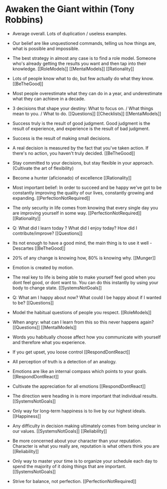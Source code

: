# Awaken the Giant within (Tony Robbins)

- Average overall. Lots of duplication / useless examples.

- Our belief are like unquestioned commands, telling us how things are, what is possible and impossible.

- The best strategy in almost any case is to find a role model. Someone who's already getting the results you want and then tap into their knowledge. [[RoleModels]] [[MentalModels]] [[Rationality]]

- Lots of people know what to do, but few actually do what they know. [[BeTheGood]]

- Most people overestimate what they can do in a year, and underestimate what they can achieve in a decade.

- 3 decisions that shape your destiny: What to focus on. / What things mean to you. / What to do. [[Questions]] [[Checklists]] [[MentalModels]]

- Success truly is the result of good judgment. Good judgment is the result of experience, and experience is the result of bad judgment. 

- Success is the result of making small decisions. 

- A real decision is measured by the fact that you've taken action. If there's no action, you haven't truly decided. [[BeTheGood]]

- Stay committed to your decisions, but stay flexible in your approach. (Cultivate the art of flexibility)

- Become a hunter (aficionado) of excellence [[Rationality]]

- Most important belief: In order to succeed and be happy we've got to be constantly improving the quality of our lives, constantly growing and expanding. [[PerfectionNotRequired]]

- The only security in life comes from knowing that every single day you are improving yourself in some way. [[PerfectionNotRequired]] [[Rationality]]

- Q: What did I learn today ? What did I enjoy today? How did I contribute/improve? [[Questions]]

- Its not enough to have a good mind, the main thing is to use it well - Descartes [[BeTheGood]]

- 20% of any change is knowing how, 80% is knowing why. [[Munger]]

- Emotion is created by motion.

- The real key to life is being able to make yourself feel good when you dont feel good, or dont want to. You can do this instantly by using your body to change state. [[SystemsNotGoals]]

- Q: What am I happy about now? What could I be happy about if I wanted to be? [[Questions]]

- Model the habitual questions of people you respect. [[RoleModels]]

- When angry: what can I learn from this so this never happens again? [[Questions]] [[MentalModels]]

- Words you habitually choose affect how you communicate with yourself and therefore what you experience.

- If you get upset, you loose control [[RespondDontReact]]

- All perception of truth is a detection of an analogy.

- Emotions are like an internal compass which points to your goals.  [[RespondDontReact]]

- Cultivate the appreciation for all emotions [[RespondDontReact]]

- The direction were heading in is more important that individual results. [[SystemsNotGoals]]

- Only way for long-term happiness is to live by our highest ideals. [[Happiness]]

- Any difficulty in decision making ultimately comes from being unclear in our values. [[SystemsNotGoals]] [[Reliability]]

- Be more concerned about your character than your reputation. Character is what you really are, reputation is what others think you are [[Reliability]]

- Only way to master your time is to organize your schedule each day to spend the majority of it doing things that are important. [[SystemsNotGoals]] 

- Strive for balance, not perfection. [[PerfectionNotRequired]]
